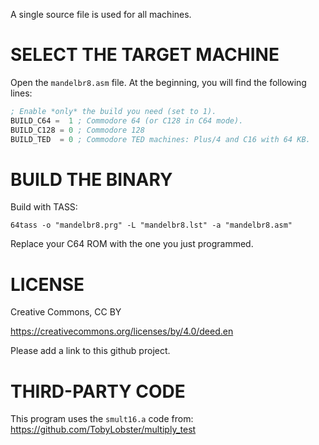 A single source file is used for all machines.

# SELECT THE TARGET MACHINE

Open the ```mandelbr8.asm``` file. At the beginning, you will find the following lines:

```asm
; Enable *only* the build you need (set to 1).
BUILD_C64 =  1 ; Commodore 64 (or C128 in C64 mode).
BUILD_C128 = 0 ; Commodore 128
BUILD_TED  = 0 ; Commodore TED machines: Plus/4 and C16 with 64 KB.
```


# BUILD THE BINARY

Build with TASS:

```64tass -o "mandelbr8.prg" -L "mandelbr8.lst" -a "mandelbr8.asm"```

Replace your C64 ROM with the one you just programmed.

# LICENSE

Creative Commons, CC BY

https://creativecommons.org/licenses/by/4.0/deed.en

Please add a link to this github project.

# THIRD-PARTY CODE

This program uses the ```smult16.a``` code from:
https://github.com/TobyLobster/multiply_test

